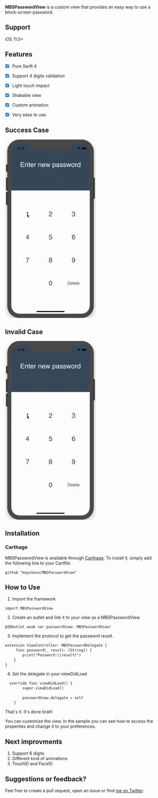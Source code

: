
**MBSPasswordView** is a custom view that provides an easy way to use a block-screen password.

## Support
iOS 11.0+

## Features
- [X] Pure Swift 4
- [X] Support 4 digits validation
- [X] Light touch impact
- [X] Shakable view
- [X] Custom animation
- [X] Very ease to use.


## Success Case
<img src="success.gif" width="300">

## Invalid Case
<img src="invalid.gif" width="300">

## Installation

### Carthage

MBSPasswordView is available through [Carthage](https://github.com/Carthage/Carthage). To install
it, simply add the following line to your Cartfile:
```
github "mayckonx/MBSPasswordView"
```

## How to Use
1. Import the framework
```
import MBSPasswordView
```

2. Create an outlet and link it to your view as a MBSPasswordView.
```
@IBOutlet weak var passwordView: MBSPasswordView!
```

3. Implement the protocol to get the password result.
```
extension ViewController: MBSPasswordDelegate {
     func password(_ result: [String]) {
        print("Password:\(result)")
    }
}
```

4. Set the delegate in your viewDidLoad
```
  override func viewDidLoad() {
        super.viewDidLoad()
        
        passwordView.delegate = self
    }
```

That's it. It's done brah! 

You can customize the view. In the sample you can see how to access the properties and change it to your preferences. 

## Next improvments
1. Support 6 digits
2. Different kind of animations
3. TouchID and FaceID

## Suggestions or feedback?

Feel free to create a pull request, open an issue or find [me on Twitter](https://twitter.com/mayckonx).
